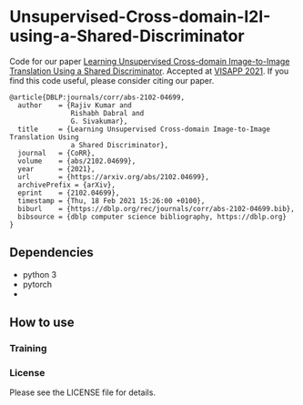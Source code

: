 # Unsupervised-Cross-domain-I2I-using-a-Shared-Discriminator

Code for our paper [Learning Unsupervised Cross-domain Image-to-Image Translation Using a Shared Discriminator](https://arxiv.org/abs/2102.04699v1). 
Accepted at [VISAPP 2021](https://www.scitepress.org/Papers/2021/101841/).
If you find this code useful, please consider citing our paper.

```text
@article{DBLP:journals/corr/abs-2102-04699,
  author    = {Rajiv Kumar and
               Rishabh Dabral and
               G. Sivakumar},
  title     = {Learning Unsupervised Cross-domain Image-to-Image Translation Using
               a Shared Discriminator},
  journal   = {CoRR},
  volume    = {abs/2102.04699},
  year      = {2021},
  url       = {https://arxiv.org/abs/2102.04699},
  archivePrefix = {arXiv},
  eprint    = {2102.04699},
  timestamp = {Thu, 18 Feb 2021 15:26:00 +0100},
  biburl    = {https://dblp.org/rec/journals/corr/abs-2102-04699.bib},
  bibsource = {dblp computer science bibliography, https://dblp.org}
}
```
## Dependencies

* python 3
* pytorch
* 

## How to use

### Training 

### License
Please see the LICENSE file for details.
